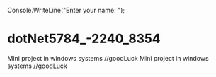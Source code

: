 Console.WriteLine("Enter your name: ");
# dotNet5784_-2240_8354
Mini project in windows systems
//goodLuck 
Mini project in windows systems
//goodLuck   